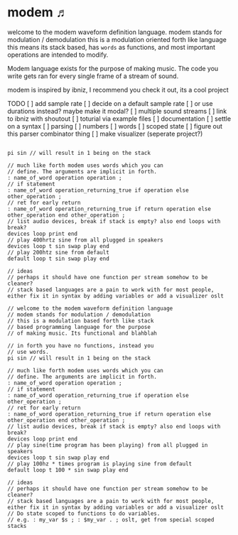 # modem ♬

welcome to the modem waveform definition language.
modem stands for modulation / demodulation this is a modulation oriented forth like language
this means its stack based, has `words` as functions, and most important operations are intended to modify.

Modem language exists for the purpose of making music. The code you write gets ran for every single frame of a stream of sound.

modem is inspired by ibniz, I recommend you check it out, its a cool project


TODO
[ ] add sample rate
    [ ] decide on a default sample rate
    [ ] or use durations instead? maybe make it modal?
[ ] multiple sound streams
[ ] link to ibniz with shoutout
[ ] toturial via example files
[ ] documentation
[ ] settle on a syntax
[ ] parsing
    [ ] numbers
[ ] words
    [ ] scoped state
[ ] figure out this parser combinator thing
[ ] make visualizer (seperate project?)


``` forth

pi sin // will result in 1 being on the stack

// much like forth modem uses words which you can
// define. The arguments are implicit in forth.
: name_of_word operation operation ;
// if statement
: name_of_word operation_returning_true if operation else other_operation ;
// ret for early return
: name_of_word operation_returning_true if return operation else other_operation end other_operation ;
// list audio devices, break if stack is empty? also end loops with break?
devices loop print end
// play 400hrtz sine from all plugged in speakers
devices loop t sin swap play end
// play 200htz sine from default
default loop t sin swap play end

// ideas
// perhaps it should have one function per stream somehow to be cleaner?
// stack based languages are a pain to work with for most people, either fix it in syntax by adding variables or add a visualizer oslt
```

``` forth
// welcome to the modem waveform definition language
// modem stands for modulation / demodulation
// this is a modulation based forth like stack
// based programming language for the purpose
// of making music. Its functional and blahblah

// in forth you have no functions, instead you
// use words.
pi sin // will result in 1 being on the stack

// much like forth modem uses words which you can
// define. The arguments are implicit in forth.
: name_of_word operation operation ;
// if statement
: name_of_word operation_returning_true if operation else other_operation ;
// ret for early return
: name_of_word operation_returning_true if return operation else other_operation end other_operation ;
// list audio devices, break if stack is empty? also end loops with break?
devices loop print end
// play sine(time program has been playing) from all plugged in speakers
devices loop t sin swap play end
// play 100hz * times program is playing sine from default
default loop t 100 * sin swap play end

// ideas
// perhaps it should have one function per stream somehow to be cleaner?
// stack based languages are a pain to work with for most people, either fix it in syntax by adding variables or add a visualizer oslt
// Do state scoped to functions to do variables.
// e.g. : my_var $s ; : $my_var . ; oslt, get from special scoped stacks
```
